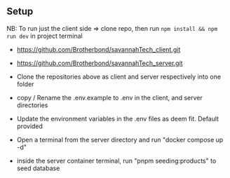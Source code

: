 ## Setup

NB: To run just the client side => clone repo, then run `npm install && npm run dev` in project terminal


* https://github.com/Brotherbond/savannahTech_client.git

* https://github.com/Brotherbond/savannahTech_server.git

* Clone the repositories above as client and  server respectively into one folder

* copy / Rename the .env.example to .env in the client, and server directories

* Update the environment variables  in the .env files as deem fit. Default provided

* Open a terminal from the server directory and run "docker compose up -d"

* inside the server container terminal, run "pnpm seeding:products" to seed database
